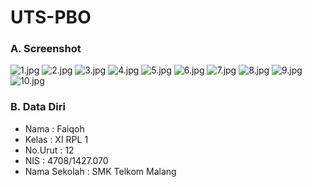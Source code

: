 # UTS-PBO
### A. Screenshot
![1.jpg](https://s3.postimg.org/b8v83j69f/image.jpg)
![2.jpg](https://s21.postimg.org/ar7dry9mv/image.jpg)
![3.jpg](https://s18.postimg.org/6vj868ibd/image.jpg)
![4.jpg](https://s30.postimg.org/a4foiqfe9/image.jpg)
![5.jpg](https://s2.postimg.org/9o1emxqpl/image.jpg)
![6.jpg](https://s4.postimg.org/yyk2slu8d/image.jpg)
![7.jpg](https://s23.postimg.org/8k8p7p1fv/image.jpg)
![8.jpg](https://s11.postimg.org/n44evdgtv/image.jpg)
![9.jpg](https://s24.postimg.org/4t1qoe3o5/image.jpg)
![10.jpg](https://s12.postimg.org/hxteij3fh/image.jpg)
### B. Data Diri
- Nama  : Faiqoh
- Kelas : XI RPL 1
- No.Urut : 12
- NIS   : 4708/1427.070
- Nama Sekolah : SMK Telkom Malang
